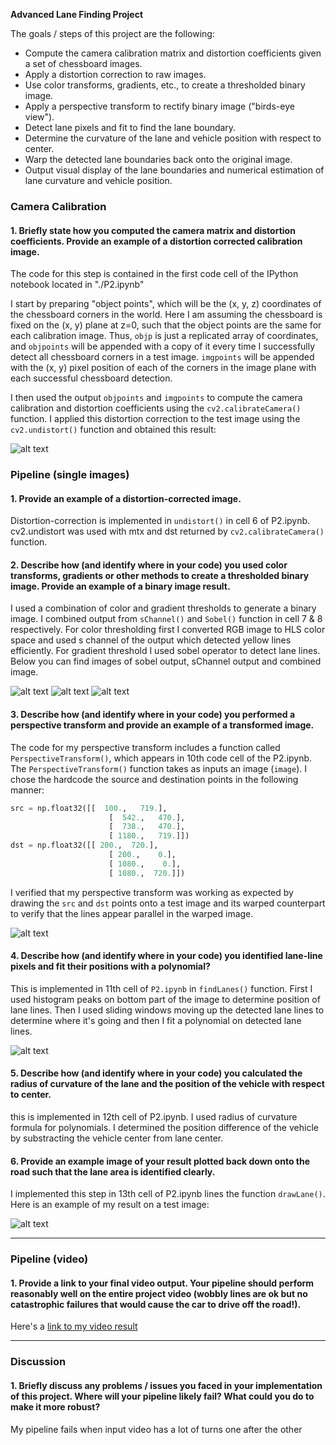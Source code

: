 **Advanced Lane Finding Project**

The goals / steps of this project are the following:

* Compute the camera calibration matrix and distortion coefficients given a set of chessboard images.
* Apply a distortion correction to raw images.
* Use color transforms, gradients, etc., to create a thresholded binary image.
* Apply a perspective transform to rectify binary image ("birds-eye view").
* Detect lane pixels and fit to find the lane boundary.
* Determine the curvature of the lane and vehicle position with respect to center.
* Warp the detected lane boundaries back onto the original image.
* Output visual display of the lane boundaries and numerical estimation of lane curvature and vehicle position.

[//]: # (Image References)

[image1]: ./output_images/undistorted.jpg "Undistorted"
[image2]: ./output_images/sChannel.jpg "S Channel"
[image3]: ./output_images/sobel.jpg "Sobel"
[image4]: ./output_images/combined.jpg "Combined"
[image5]: ./output_images/warped.jpg "Warped"
[image6]: ./output_images/laneLines.jpg "Lane Lines with sliding window"
[image7]: ./output_images/drawLanes.jpg "Detected lane on input image"
[image8]: ./test_images/test3.jpg "Input Image"
[video1]: ./video_output/project_video.mp4 "Video Output"

### Camera Calibration

#### 1. Briefly state how you computed the camera matrix and distortion coefficients. Provide an example of a distortion corrected calibration image.

The code for this step is contained in the first code cell of the IPython notebook located in "./P2.ipynb"

I start by preparing "object points", which will be the (x, y, z) coordinates of the chessboard corners in the world. Here I am assuming the chessboard is fixed on the (x, y) plane at z=0, such that the object points are the same for each calibration image.  Thus, `objp` is just a replicated array of coordinates, and `objpoints` will be appended with a copy of it every time I successfully detect all chessboard corners in a test image.  `imgpoints` will be appended with the (x, y) pixel position of each of the corners in the image plane with each successful chessboard detection.  

I then used the output `objpoints` and `imgpoints` to compute the camera calibration and distortion coefficients using the `cv2.calibrateCamera()` function.  I applied this distortion correction to the test image using the `cv2.undistort()` function and obtained this result: 

![alt text][image1]

### Pipeline (single images)

#### 1. Provide an example of a distortion-corrected image.

Distortion-correction is implemented in `undistort()` in cell 6 of P2.ipynb. cv2.undistort was used with mtx and dst returned by `cv2.calibrateCamera()` function.

#### 2. Describe how (and identify where in your code) you used color transforms, gradients or other methods to create a thresholded binary image.  Provide an example of a binary image result.

I used a combination of color and gradient thresholds to generate a binary image. I combined output from `sChannel()` and `Sobel()` function in cell 7 & 8 respectively. For color thresholding first I converted RGB image to HLS color space and used s channel of the output which detected yellow lines efficiently. For gradient threshold I used sobel operator to detect lane lines. Below you can find images of sobel output, sChannel output and combined image.

![alt text][image2]
![alt text][image3]
![alt text][image4]

#### 3. Describe how (and identify where in your code) you performed a perspective transform and provide an example of a transformed image.

The code for my perspective transform includes a function called `PerspectiveTransform()`, which appears in 10th code cell of the P2.ipynb.  The `PerspectiveTransform()` function takes as inputs an image (`image`). I chose the hardcode the source and destination points in the following manner:

```python
src = np.float32([[  100.,   719.],
                      [  542.,   470.],
                      [  738.,   470.],
                      [ 1180.,   719.]])
dst = np.float32([[ 200.,  720.],
                      [ 200.,    0.],
                      [ 1080.,    0.],
                      [ 1080.,  720.]])
```

I verified that my perspective transform was working as expected by drawing the `src` and `dst` points onto a test image and its warped counterpart to verify that the lines appear parallel in the warped image.

![alt text][image5]

#### 4. Describe how (and identify where in your code) you identified lane-line pixels and fit their positions with a polynomial?

This is implemented in 11th cell of `P2.ipynb` in `findLanes()` function. First I used histogram peaks on bottom part of the image to determine position of lane lines. Then I used sliding windows moving up the detected lane lines to determine where it's going and then I fit a polynomial on detected lane lines.

![alt text][image6]

#### 5. Describe how (and identify where in your code) you calculated the radius of curvature of the lane and the position of the vehicle with respect to center.

this is implemented in 12th cell of P2.ipynb. I used radius of curvature formula for polynomials. I determined the position difference of the vehicle by substracting the vehicle center from lane center. 

#### 6. Provide an example image of your result plotted back down onto the road such that the lane area is identified clearly.

I implemented this step in 13th cell of P2.ipynb lines the function `drawLane()`.  Here is an example of my result on a test image:

![alt text][image7]

---

### Pipeline (video)

#### 1. Provide a link to your final video output.  Your pipeline should perform reasonably well on the entire project video (wobbly lines are ok but no catastrophic failures that would cause the car to drive off the road!).

Here's a [link to my video result][video1]

---

### Discussion

#### 1. Briefly discuss any problems / issues you faced in your implementation of this project.  Where will your pipeline likely fail?  What could you do to make it more robust?

My pipeline fails when input video has a lot of turns one after the other  

